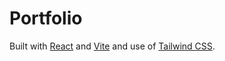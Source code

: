 # Portfolio

Built with [React](https://react.dev/) and [Vite](https://vitejs.dev/) and use of [Tailwind CSS](https://tailwindcss.com/).